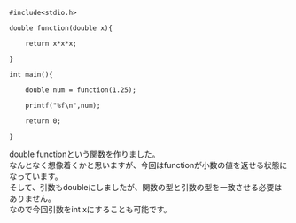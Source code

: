 ```
#include<stdio.h>

double function(double x){
	
	return x*x*x;
	
}

int main(){
	
	double num = function(1.25);
	
	printf("%f\n",num);
	
	return 0;
	
}
```
double functionという関数を作りました。  
なんとなく想像着くかと思いますが、今回はfunctionが小数の値を返せる状態になっています。  
そして、引数もdoubleにしましたが、関数の型と引数の型を一致させる必要はありません。  
なので今回引数をint xにすることも可能です。  
